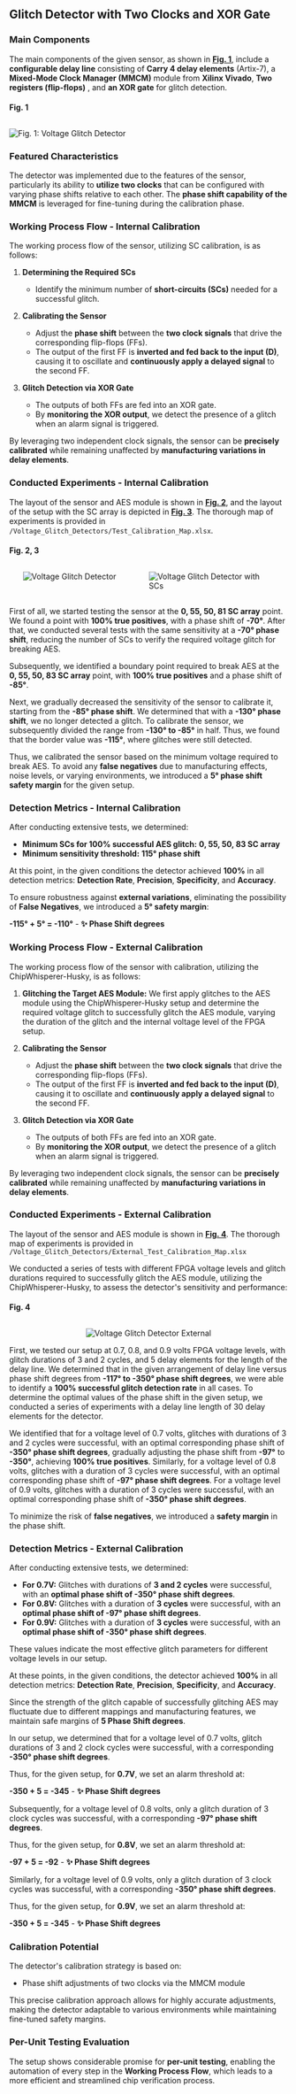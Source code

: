 ## Glitch Detector with Two Clocks and XOR Gate  


### Main Components

The main components of the given sensor, as shown in [**Fig. 1**](#fig1), include a **configurable delay line** consisting of **Carry 4 delay elements** (Artix-7), a **Mixed-Mode Clock Manager (MMCM)** module from **Xilinx Vivado**, **Two registers (flip-flops)** , and **an XOR gate** for glitch detection.

#### Fig. 1
## <a name="fig1"></a>
![Fig. 1: Voltage Glitch Detector](Schematic_Detector_3.png)

### Featured Characteristics  

The detector was implemented due to the features of the sensor, particularly its ability to **utilize two clocks** that can be configured with varying phase shifts relative to each other. The **phase shift capability of the MMCM** is leveraged for fine-tuning during the calibration phase.  

### Working Process Flow - Internal Calibration

The working process flow of the sensor, utilizing SC calibration, is as follows:

1. **Determining the Required SCs**  
   - Identify the minimum number of **short-circuits (SCs)** needed for a successful glitch.  

2. **Calibrating the Sensor**  
   - Adjust the **phase shift** between the **two clock signals** that drive the corresponding flip-flops (FFs).  
   - The output of the first FF is **inverted and fed back to the input (D)**, causing it to oscillate and **continuously apply a delayed signal** to the second FF.  

3. **Glitch Detection via XOR Gate**  
   - The outputs of both FFs are fed into an XOR gate.  
   - By **monitoring the XOR output**, we detect the presence of a glitch when an alarm signal is triggered.  

By leveraging two independent clock signals, the sensor can be **precisely calibrated** while remaining unaffected by **manufacturing variations in delay elements**.  

### Conducted Experiments - Internal Calibration

The layout of the sensor and AES module is shown in [**Fig. 2**](#fig2), and the layout of the setup with the SC array is depicted in [**Fig. 3**](#fig2). The thorough map of experiments is provided in `/Voltage_Glitch_Detectors/Test_Calibration_Map.xlsx`.

#### Fig. 2, 3
## <a name="fig2"></a>
<div style="display: flex; justify-content: space-around;">
  <img src="Layout_Detector_3.png" alt="Voltage Glitch Detector" style="max-width: 45%; margin-right: 10px;" />
  <img src="Layout_Detector_3_SCs.png" alt="Voltage Glitch Detector with SCs" style="max-width: 45%;" />
</div>

## <a name="fig3"></a>

First of all, we started testing the sensor at the **0, 55, 50, 81 SC array** point. We found a point with **100% true positives**, with a phase shift of **-70°**. After that, we conducted several tests with the same sensitivity at a **-70° phase shift**, reducing the number of SCs to verify the required voltage glitch for breaking AES. 

Subsequently, we identified a boundary point required to break AES at the **0, 55, 50, 83 SC array** point, with **100% true positives** and a phase shift of **-85°**.

Next, we gradually decreased the sensitivity of the sensor to calibrate it, starting from the **-85° phase shift**. We determined that with a **-130° phase shift**, we no longer detected a glitch. To calibrate the sensor, we subsequently divided the range from **-130° to -85°** in half. Thus, we found that the border value was **-115°**, where glitches were still detected. 

Thus, we calibrated the sensor based on the minimum voltage required to break AES. To avoid any **false negatives** due to manufacturing effects, noise levels, or varying environments, we introduced a **5° phase shift safety margin** for the given setup.


### Detection Metrics - Internal Calibration

After conducting extensive tests, we determined: 

- **Minimum SCs for 100% successful AES glitch:** **0, 55, 50, 83 SC array**  
- **Minimum sensitivity threshold:** **115° phase shift**  

At this point, in the given conditions the detector achieved **100%** in all detection metrics: **Detection Rate**, **Precision**, **Specificity**, and **Accuracy**.


To ensure robustness against **external variations**, eliminating the possibility of **False Negatives**, we introduced a **5° safety margin**:

**-115° + 5° = -110°** - **✨ Phase Shift degrees** 



### Working Process Flow - External Calibration

The working process flow of the sensor with calibration, utilizing the ChipWhisperer-Husky, is as follows:

1. **Glitching the Target AES Module:** We first apply glitches to the AES module using the ChipWhisperer-Husky setup and determine the required voltage glitch to successfully glitch the AES module, varying the duration of the glitch and the internal voltage level of the FPGA setup.

2. **Calibrating the Sensor**  
   - Adjust the **phase shift** between the **two clock signals** that drive the corresponding flip-flops (FFs).  
   - The output of the first FF is **inverted and fed back to the input (D)**, causing it to oscillate and **continuously apply a delayed signal** to the second FF.  

3. **Glitch Detection via XOR Gate**  
   - The outputs of both FFs are fed into an XOR gate.  
   - By **monitoring the XOR output**, we detect the presence of a glitch when an alarm signal is triggered.  

By leveraging two independent clock signals, the sensor can be **precisely calibrated** while remaining unaffected by **manufacturing variations in delay elements**.  


### Conducted Experiments - External Calibration

The layout of the sensor and AES module is shown in [**Fig. 4**](#fig4). The thorough map of experiments is provided in `/Voltage_Glitch_Detectors/External_Test_Calibration_Map.xlsx`

We conducted a series of tests with different FPGA voltage levels and glitch durations required to successfully glitch the AES module, utilizing the ChipWhisperer-Husky, to assess the detector's sensitivity and performance:

#### Fig. 4
## <a name="fig4"></a>
<div style="display: flex; justify-content: center;">
  <img src="Layout_Detector_3_External.png" alt="Voltage Glitch Detector External" style="max-width: 50%;" />
</div>



First, we tested our setup at 0.7, 0.8, and 0.9 volts FPGA voltage levels, with glitch durations of 3 and 2 cycles, and 5 delay elements for the length of the delay line. We determined that in the given arrangement of delay line versus phase shift degrees from **-117° to -350° phase shift degrees**, we were able to identify a **100% successful glitch detection rate** in all cases. To determine the optimal values of the phase shift in the given setup, we conducted a series of experiments with a delay line length of 30 delay elements for the detector.

We identified that for a voltage level of 0.7 volts, glitches with durations of 3 and 2 cycles were successful, with an optimal corresponding phase shift of **-350° phase shift degrees**, gradually adjusting the phase shift from **-97°** to **-350°**, achieving **100% true positives**. Similarly, for a voltage level of 0.8 volts, glitches with a duration of 3 cycles were successful, with an optimal corresponding phase shift of **-97° phase shift degrees**. For a voltage level of 0.9 volts, glitches with a duration of 3 cycles were successful, with an optimal corresponding phase shift of **-350° phase shift degrees**.


To minimize the risk of **false negatives**, we introduced a **safety margin** in the phase shift.




### Detection Metrics - External Calibration

After conducting extensive tests, we determined:

- **For 0.7V:** Glitches with durations of **3 and 2 cycles** were successful, with an **optimal phase shift of -350° phase shift degrees**.
- **For 0.8V:** Glitches with a duration of **3 cycles** were successful, with an **optimal phase shift of -97° phase shift degrees**.
- **For 0.9V:** Glitches with a duration of **3 cycles** were successful, with an **optimal phase shift of -350° phase shift degrees**.

These values indicate the most effective glitch parameters for different voltage levels in our setup.

At these points, in the given conditions, the detector achieved **100%** in all detection metrics: **Detection Rate**, **Precision**, **Specificity**, and **Accuracy**.

Since the strength of the glitch capable of successfully glitching AES may fluctuate due to different mappings and manufacturing features, we maintain safe margins of **5 Phase Shift degrees**.

In our setup, we determined that for a voltage level of 0.7 volts, glitch durations of 3 and 2 clock cycles were successful, with a corresponding **-350° phase shift degrees**.

Thus, for the given setup, for **0.7V**, we set an alarm threshold at:

**-350 + 5 = -345** - **✨ Phase Shift degrees**

Subsequently, for a voltage level of 0.8 volts, only a glitch duration of 3 clock cycles was successful, with a corresponding **-97° phase shift degrees**.

Thus, for the given setup, for **0.8V**, we set an alarm threshold at:

**-97 + 5 = -92** - **✨ Phase Shift degrees**

Similarly, for a voltage level of 0.9 volts, only a glitch duration of 3 clock cycles was successful, with a corresponding **-350° phase shift degrees**.

Thus, for the given setup, for **0.9V**, we set an alarm threshold at:

**-350 + 5 = -345** - **✨ Phase Shift degrees**





### Calibration Potential

The detector's calibration strategy is based on:

- Phase shift adjustments of two clocks via the MMCM module

This precise calibration approach allows for highly accurate adjustments, making the detector adaptable to various environments while maintaining fine-tuned safety margins.

### Per-Unit Testing Evaluation

The setup shows considerable promise for **per-unit testing**, enabling the automation of every step in the **Working Process Flow**, which leads to a more efficient and streamlined chip verification process.

